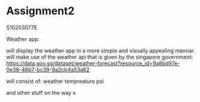# Assignment2
S10203077E

Weather app:

will display the weather app in a more simple and visually appealing mannar.
will make use of the weather api that is given by the singapore government:
  https://data.gov.sg/dataset/weather-forecast?resource_id=9a8bd97e-0e38-46b7-bc39-9a2cb4a53a62

will consist of:
weather
tempreature
psi

and other stuff on the way
s